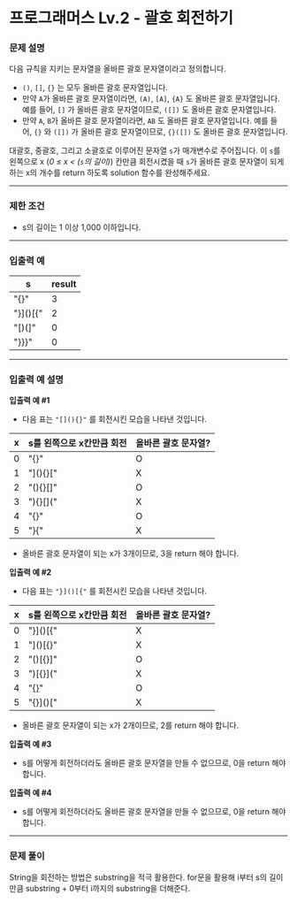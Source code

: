 # 프로그래머스 Lv.2 - 괄호 회전하기
### 문제 설명
다음 규칙을 지키는 문자열을 올바른 괄호 문자열이라고 정의합니다.

- `()`, `[]`, `{}` 는 모두 올바른 괄호 문자열입니다.
- 만약 `A`가 올바른 괄호 문자열이라면, `(A)`, `[A]`, `{A}` 도 올바른 괄호 문자열입니다. 예를 들어, `[]` 가 올바른 괄호 문자열이므로, `([])` 도 올바른 괄호 문자열입니다.
- 만약 `A`, `B`가 올바른 괄호 문자열이라면, `AB` 도 올바른 괄호 문자열입니다. 예를 들어, `{}` 와 `([])` 가 올바른 괄호 문자열이므로, `{}([])` 도 올바른 괄호 문자열입니다.

대괄호, 중괄호, 그리고 소괄호로 이루어진 문자열 `s`가 매개변수로 주어집니다. 이 `s`를 왼쪽으로 x (*0 ≤ x < (`s`의 길이)*) 칸만큼 회전시켰을 때 `s`가 올바른 괄호 문자열이 되게 하는 x의 개수를 return 하도록 solution 함수를 완성해주세요.

---

### 제한 조건
- s의 길이는 1 이상 1,000 이하입니다.

---

### 입출력 예
s | result
----- | -----
"[](){}" | 3
"}]()[{" | 2
"[)(]" | 0
"}}}" | 0

---

### 입출력 예 설명
**입출력 예 #1**

- 다음 표는 `"[](){}"` 를 회전시킨 모습을 나타낸 것입니다.

| x | s를 왼쪽으로 x칸만큼 회전 | 올바른 괄호 문자열? |
| --- | --- | --- |
| 0 | "[](){}" | O |
| 1 | "](){}[" | X |
| 2 | "(){}[]" | O |
| 3 | "){}[](" | X |
| 4 | "{}[]()" | O |
| 5 | "}[](){" | X |
- 올바른 괄호 문자열이 되는 x가 3개이므로, 3을 return 해야 합니다.

**입출력 예 #2**

- 다음 표는 `"}]()[{"` 를 회전시킨 모습을 나타낸 것입니다.

| x | s를 왼쪽으로 x칸만큼 회전 | 올바른 괄호 문자열? |
| --- | --- | --- |
| 0 | "}]()[{" | X |
| 1 | "]()[{}" | X |
| 2 | "()[{}]" | O |
| 3 | ")[{}](" | X |
| 4 | "[{}]()" | O |
| 5 | "{}]()[" | X |
- 올바른 괄호 문자열이 되는 x가 2개이므로, 2를 return 해야 합니다.

**입출력 예 #3**

- s를 어떻게 회전하더라도 올바른 괄호 문자열을 만들 수 없으므로, 0을 return 해야 합니다.

**입출력 예 #4**

- s를 어떻게 회전하더라도 올바른 괄호 문자열을 만들 수 없으므로, 0을 return 해야 합니다.

---

### 문제 풀이
String을 회전하는 방법은 substring을 적극 활용한다. for문을 활용해 i부터 s의 길이만큼 substring + 0부터 i까지의 substring을 더해준다.
